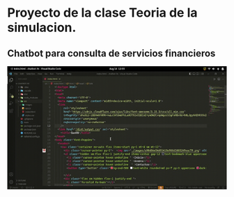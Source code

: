 # Proyecto de la clase Teoria de la simulacion.
## Chatbot para consulta de servicios financieros

![](https://github.com/AngelDev996/chatbot-fe/blob/master/20220814_131058.gif)
